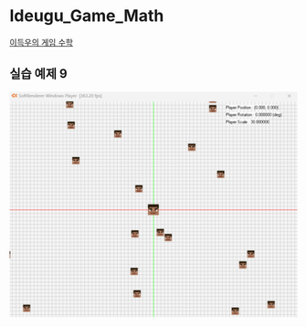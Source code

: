 # Ideugu_Game_Math
[이득우의 게임 수학](https://diesuki4.tistory.com/category/%EA%B2%8C%EC%9E%84%20%EC%88%98%ED%95%99/%EC%9D%B4%EB%93%9D%EC%9A%B0%EC%9D%98%20%EA%B2%8C%EC%9E%84%20%EC%88%98%ED%95%99)

## 실습 예제 9
![실습 예제 9](https://raw.githubusercontent.com/diesuki4/Ideugu_Game_Math/9_%EA%B2%8C%EC%9E%84_%EC%97%94%EC%A7%84%EC%9D%98_%EA%B5%AC%EC%84%B1_%EC%9A%94%EC%86%8C/Example.gif)
